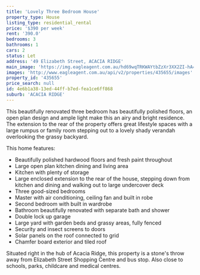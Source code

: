 ```yaml
---
title: 'Lovely Three Bedroom House'
property_type: House
listing_type: residential_rental
price: '$390 per week'
rent: '390.0'
bedrooms: 3
bathrooms: 1
cars: 2
status: Let
address: '49 Elizabeth Street, ACACIA RIDGE'
main_image: 'https://img.eagleagent.com.au/hd69wqTRKWAYtbZzXr3XX2ZI-hA=/1280x854/smart/https://s3-us-west-2.amazonaws.com/eagleagent-orig/images/6826462/417882054-image-M.jpg'
images: 'http://www.eagleagent.com.au/api/v2/properties/435655/images'
property_id: '435655'
price_search: null
id: 4e6b1a38-13ed-44ff-b7ed-fea1ce6ff868
suburb: 'ACACIA RIDGE'
---
```

This beautifully renovated three bedroom has beautifully polished floors, an open plan design and ample light make this an airy and bright residence. The extension to the rear of the property offers great lifestyle spaces with a large rumpus or family room stepping out to a lovely shady verandah overlooking the grassy backyard.

This home features:
* Beautifully polished hardwood floors and fresh paint throughout
* Large open plan kitchen dining and living area
* Kitchen with plenty of storage
* Large enclosed extension to the rear of the house, stepping down from kitchen and dining and walking out to large undercover deck
* Three good-sized bedrooms
* Master with air conditioning, ceiling fan and built in robe
* Second bedroom with built in wardrobe
* Bathroom beautifully renovated with separate bath and shower
* Double lock up garage
* Large yard with garden beds and grassy areas, fully fenced
* Security and insect screens to doors
* Solar panels on the roof connected to grid
* Chamfer board exterior and tiled roof

Situated right in the hub of Acacia Ridge, this property is a stone's throw away from Elizabeth Street Shopping Centre and bus stop. Also close to schools, parks, childcare and medical centres.